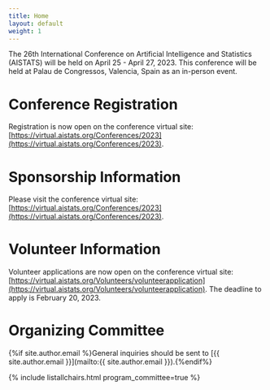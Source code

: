 ```yaml
---
title: Home
layout: default
weight: 1
---
```


The 26th International Conference on Artificial Intelligence and Statistics (AISTATS) will be held on April 25 - April 27, 2023. This conference will be held at Palau de Congressos, Valencia, Spain as an in-person event.

# Conference Registration

Registration is now open on the conference virtual site: [https://virtual.aistats.org/Conferences/2023](https://virtual.aistats.org/Conferences/2023).

<!-- # Key Dates 

{% include listdates.html %}

# Submission Site

The conference CMT site is available at 

[{{ site.conference.submission.url }}]({{ site.conference.submission.url }})

Please see the [Call for Papers]({{ "call-for-papers.html" | relative_url }}) for instructions.  -->

# Sponsorship Information

Please visit the conference virtual site: [https://virtual.aistats.org/Conferences/2023](https://virtual.aistats.org/Conferences/2023).


# Volunteer Information

Volunteer applications are now open on the conference virtual site: [https://virtual.aistats.org/Volunteers/volunteerapplication](https://virtual.aistats.org/Volunteers/volunteerapplication). The deadline to apply is February 20, 2023.



# Organizing Committee

{%if site.author.email %}General inquiries should be sent to [{{ site.author.email }}](mailto:{{ site.author.email }}).{%endif%}

{% include listallchairs.html program_committee=true %}

<!-- # Contributing 

If you would like to nominate yourself or a colleague for a role as a reviewer, meta-reviewer, or organizing committee member (future or current), then you can do so using the following form:

[https://forms.gle/5HmYFiNCHfEm7ipt9](https://forms.gle/5HmYFiNCHfEm7ipt9) -->